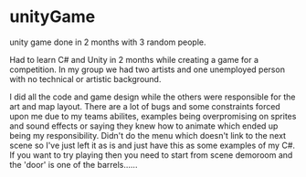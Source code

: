# unityGame
 unity game done in 2 months with 3 random people.
 
 
 Had to learn C# and Unity in 2 months while creating a game for a competition. In my group we had two artists and one unemployed person with no technical or artistic background.
 
 I did all the code and game design while the others were responsible for the art and map layout. There are a lot of bugs and some constraints forced upon me due to my teams 
 abilites, examples being overpromising on sprites and sound effects or saying they knew how to animate which ended up being my responsibility. Didn't do the menu which doesn't link to the next scene so I've just left it as is and just have this as some examples of my C#. If you want to try playing then you need to start from scene demoroom and the 'door' is one of the barrels......

